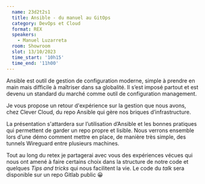 ```yaml
---
  name: 23d2t2s1
  title: Ansible - du manuel au GitOps
  category: DevOps et Cloud
  format: REX
  speakers: 
    - Manuel Luzarreta
  room: Showroom
  slot: 13/10/2023
  time_start: '10h15'
  time_end: '11h00'
---
```

Ansible est outil de gestion de configuration moderne, simple à prendre en main mais difficile à maîtriser dans sa globalité. Il s’est imposé partout et est devenu un standard du marché comme outil de configuration management.

Je vous propose un retour d'expérience sur la gestion que nous avons, chez Clever Cloud, du repo Ansible qui gère nos briques d’infrastructure.
 
La présentation s'attardera sur l’utilisation d’Ansible et les bonnes pratiques qui permettent de garder un repo propre et lisible. Nous verrons ensemble lors d’une démo comment mettre en place, de manière très simple, des tunnels Wireguard entre plusieurs machines.

Tout au long du retex je partagerai avec vous des expériences vécues qui nous ont amené à faire certains choix dans la structure de notre code et quelques _Tips and tricks_ qui nous facilitent la vie. Le code du _talk_ sera disponible sur un repo Gitlab public 😀

